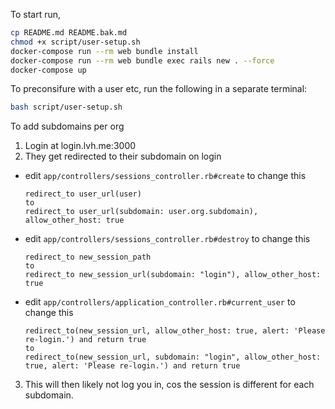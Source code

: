 To start run, 

```bash
cp README.md README.bak.md
chmod +x script/user-setup.sh
docker-compose run --rm web bundle install
docker-compose run --rm web bundle exec rails new . --force
docker-compose up
```


To preconsifure with a user etc, run the following in a separate terminal:

```bash
bash script/user-setup.sh
```

To add subdomains per org

1. Login at login.lvh.me:3000
2. They get redirected to their subdomain on login
  - edit `app/controllers/sessions_controller.rb#create` to change this
    ```
    redirect_to user_url(user)
    to 
    redirect_to user_url(subdomain: user.org.subdomain), allow_other_host: true
    ```

  - edit `app/controllers/sessions_controller.rb#destroy` to change this
    ```
    redirect_to new_session_path
    to 
    redirect_to new_session_url(subdomain: "login"), allow_other_host: true
    ```

  - edit `app/controllers/application_controller.rb#current_user` to change this
    ```
    redirect_to(new_session_url, allow_other_host: true, alert: 'Please re-login.') and return true
    to 
    redirect_to(new_session_url, subdomain: "login", allow_other_host: true, alert: 'Please re-login.') and return true
    ```
  
3. This will then likely not log you in, cos the session is different for each subdomain.

